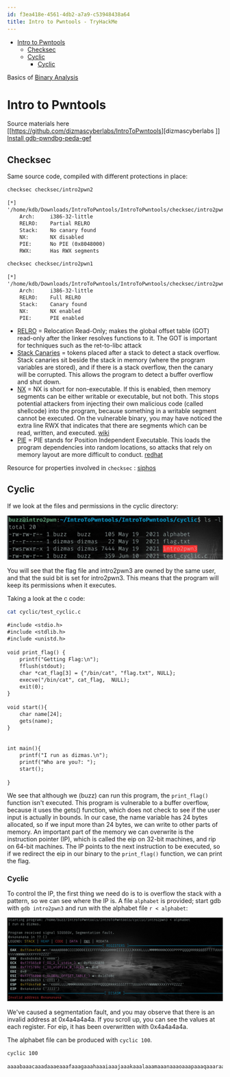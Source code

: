 ```yaml
---
id: f3ea418e-4561-4db2-a7a9-c53948438a64
title: Intro to Pwntools - TryHackMe
---
```


- <a href="#intro-to-pwntools" id="toc-intro-to-pwntools">Intro to Pwntools</a>
  - <a href="#checksec" id="toc-checksec">Checksec</a>
  - <a href="#cyclic" id="toc-cyclic">Cyclic</a>
    - <a href="#cyclic-1" id="toc-cyclic-1">Cyclic</a>

Basics of [Binary Analysis](id:228f3ab7-9d49-4a9d-9075-cb4a9b421eac)

# Intro to Pwntools

Source materials here \[\[<https://github.com/dizmascyberlabs/IntroToPwntools>\]\[dizmascyberlabs \]\] [Install gdb-pwndbg-peda-gef](https://github.com/apogiatzis/gdb-peda-pwndbg-gef)

## Checksec

Same source code, compiled with different protections in place:

``` bash
checksec checksec/intro2pwn2
```

``` example
[*] '/home/kdb/Downloads/IntroToPwntools/IntroToPwntools/checksec/intro2pwn2'
    Arch:     i386-32-little
    RELRO:    Partial RELRO
    Stack:    No canary found
    NX:       NX disabled
    PIE:      No PIE (0x8048000)
    RWX:      Has RWX segments
```

``` bash
checksec checksec/intro2pwn1
```

``` example
[*] '/home/kdb/Downloads/IntroToPwntools/IntroToPwntools/checksec/intro2pwn1'
    Arch:     i386-32-little
    RELRO:    Full RELRO
    Stack:    Canary found
    NX:       NX enabled
    PIE:      PIE enabled
```

- [RELRO](id:9a0b3f70-ffd4-44fd-a314-f0ad2540e4a6) = Relocation Read-Only; makes the global offset table (GOT) read-only after the linker resolves functions to it. The GOT is important for techniques such as the ret-to-libc attack
- [Stack Canaries](id:6b6ef650-8c23-4d09-b43f-abb97e48097e) = tokens placed after a stack to detect a stack overflow. Stack canaries sit beside the stack in memory (where the program variables are stored), and if there is a stack overflow, then the canary will be corrupted. This allows the program to detect a buffer overflow and shut down.
- [NX](id:484f7bd4-f713-41cb-b91b-febf4be878b0) = NX is short for non-executable. If this is enabled, then memory segments can be either writable or executable, but not both. This stops potential attackers from injecting their own malicious code (called shellcode) into the program, because something in a writable segment cannot be executed. On the vulnerable binary, you may have noticed the extra line RWX that indicates that there are segments which can be read, written, and executed. [wiki](https://en.wikipedia.org/wiki/Executable_space_protection)
- [PIE](id:e689e1d1-419a-41a7-b3a2-ec0bfd3de3c7) = PIE stands for Position Independent Executable. This loads the program dependencies into random locations, so attacks that rely on memory layout are more difficult to conduct. [redhat](https://access.redhat.com/blogs/766093/posts/1975793)

Resource for properties involved in `checksec` : [siphos](https://blog.siphos.be/2011/07/high-level-explanation-on-some-binary-executable-security/)

## Cyclic

If we look at the files and permissions in the cyclic directory:

![](../static/images/cyclic1.jpg)

You will see that the flag file and intro2pwn3 are owned by the same user, and that the suid bit is set for intro2pwn3. This means that the program will keep its permissions when it executes.

Taking a look at the c code:

``` bash
cat cyclic/test_cyclic.c
```

``` example
#include <stdio.h>
#include <stdlib.h>
#include <unistd.h>

void print_flag() {
    printf("Getting Flag:\n");
    fflush(stdout);
    char *cat_flag[3] = {"/bin/cat", "flag.txt", NULL};
    execve("/bin/cat", cat_flag,  NULL);
    exit(0);
}

void start(){
    char name[24];
    gets(name);
}


int main(){
    printf("I run as dizmas.\n");
    printf("Who are you?: ");
    start();

}
```

We see that although we (buzz) can run this program, the `print_flag()` function isn't executed. This program is vulnerable to a buffer overflow, because it uses the gets() function, which does not check to see if the user input is actually in bounds. In our case, the name variable has 24 bytes allocated, so if we input more than 24 bytes, we can write to other parts of memory. An important part of the memory we can overwrite is the instruction pointer (IP), which is called the eip on 32-bit machines, and rip on 64-bit machines. The IP points to the next instruction to be executed, so if we redirect the eip in our binary to the `print_flag()` function, we can print the flag.

### Cyclic

To control the IP, the first thing we need do is to is overflow the stack with a pattern, so we can see where the IP is. A file `alphabet` is provided; start gdb with `gdb intro2pwn3` and run with the alphabet file `r < alphabet`:

![](../static/images/over1.jpg)

We've caused a segmentation fault, and you may observe that there is an invalid address at 0x4a4a4a4a. If you scroll up, you can see the values at each register. For eip, it has been overwritten with 0x4a4a4a4a.

The alphabet file can be produced with `cyclic 100`.

``` bash
cyclic 100
```

``` example
aaaabaaacaaadaaaeaaafaaagaaahaaaiaaajaaakaaalaaamaaanaaaoaaapaaaqaaaraaasaaataaauaaavaaawaaaxaaayaaa
```
